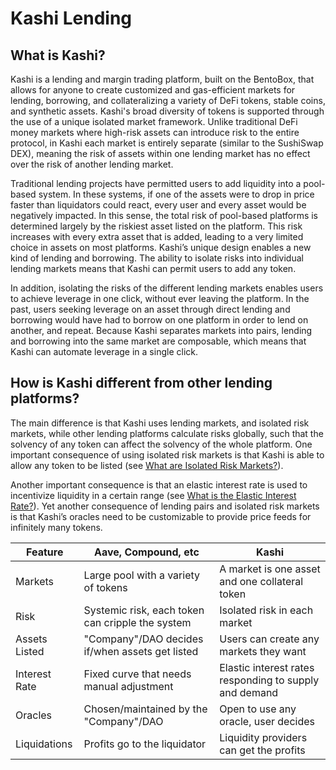 # Kashi Lending

## What is Kashi?

Kashi is a lending and margin trading platform, built on the BentoBox, that allows for anyone to create customized and gas-efficient markets for lending, borrowing, and collateralizing a variety of DeFi tokens, stable coins, and synthetic assets. Kashi's broad diversity of tokens is supported through the use of a unique isolated market framework. Unlike traditional DeFi money markets where high-risk assets can introduce risk to the entire protocol, in Kashi each market is entirely separate (similar to the SushiSwap DEX), meaning the risk of assets within one lending market has no effect over the risk of another lending market.

Traditional lending projects have permitted users to add liquidity into a pool-based system. In these systems, if one of the assets were to drop in price faster than liquidators could react, every user and every asset would be negatively impacted. In this sense, the total risk of pool-based platforms is determined largely by the riskiest asset listed on the platform. This risk increases with every extra asset that is added, leading to a very limited choice in assets on most platforms. Kashi’s unique design enables a new kind of lending and borrowing. The ability to isolate risks into individual lending markets means that Kashi can permit users to add any token.

In addition, isolating the risks of the different lending markets enables users to achieve leverage in one click, without ever leaving the platform. In the past, users seeking leverage on an asset through direct lending and borrowing would have had to borrow on one platform in order to lend on another, and repeat. Because Kashi separates markets into pairs, lending and borrowing into the same market are composable, which means that Kashi can automate leverage in a single click.

## How is Kashi different from other lending platforms?

The main difference is that Kashi uses lending markets, and isolated risk markets, while other lending platforms calculate risks globally, such that the solvency of any token can affect the solvency of the whole platform. One important consequence of using isolated risk markets is that Kashi is able to allow any token to be listed (see [What are Isolated Risk Markets?](/docs/FAQ/Bentobox%20FAQ#what-are-isolated-risk-markets)).

Another important consequence is that an elastic interest rate is used to incentivize liquidity in a certain range (see [What is the Elastic Interest Rate?](/docs/FAQ/Bentobox%20FAQ#what-is-the-elastic-interest-rate)). Yet another consequence of lending pairs and isolated risk markets is that Kashi’s oracles need to be customizable to provide price feeds for infinitely many tokens.

| Feature | Aave, Compound, etc | Kashi |
| --- | --- | --- |
| Markets | Large pool with a variety of tokens | A market is one asset and one collateral token |
| Risk | Systemic risk, each token can cripple the system | Isolated risk in each market |
| Assets Listed | "Company"/DAO decides if/when assets get listed | Users can create any markets they want |
| Interest Rate | Fixed curve that needs manual adjustment | Elastic interest rates responding to supply and demand |
| Oracles | Chosen/maintained by the "Company"/DAO | Open to use any oracle, user decides |
| Liquidations | Profits go to the liquidator | Liquidity providers can get the profits |
